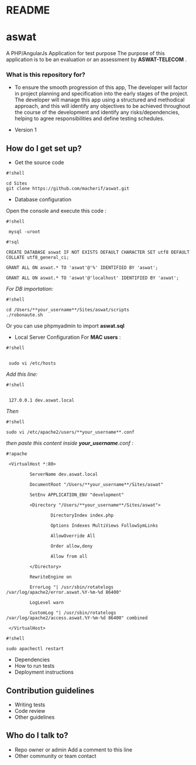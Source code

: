 
# README #
 
# aswat #
 
 A PHP/AngularJs Application for test purpose
 The	purpose of this application is to be an evaluation or an assessment by	**ASWAT-TELECOM** .

### What is this repository for? ###
 
 * To	ensure the smooth progression of this app, The developer will factor in project planning and	specification into the early stages of the	project. The developer will	manage this app	using a structured and methodical approach, and this will	identify any objectives to	be achieved throughout	the course of the development and identify any	risks/dependencies,	 helping to agree responsibilities and define testing schedules.

 * Version 1
 
## How do I get set up? ##
 
* Get the source code


```
#!shell

cd Sites
git clone https://github.com/macherif/aswat.git

```


 * Database configuration
 
 Open the console and execute this code  :
 
 

```
#!shell

 mysql -uroot
```

 
 
 
```
#!sql

CREATE DATABASE aswat IF NOT EXISTS DEFAULT CHARACTER SET utf8 DEFAULT COLLATE utf8_general_ci; 
 
GRANT ALL ON aswat.* TO 'aswat'@'%' IDENTIFIED BY 'aswat';
 
GRANT ALL ON aswat.* TO 'aswat'@'localhost' IDENTIFIED BY 'aswat';
```

*For DB importation:*
 
 
```
#!shell

cd /Users/**your_username**/Sites/aswat/scripts
./robonaute.sh
```


Or you can use phpmyadmin to import **aswat.sql** 
 
 * Local Server Configuration For **MAC users** :
 
 
 
```
#!shell


 sudo vi /etc/hosts
```


 
 *Add this line:* 
 
 
```
#!shell


 127.0.0.1 dev.aswat.local
```


 *Then*
 
 

 
 
```
#!shell

sudo vi /etc/apache2/users/**your_username**.conf
```

 
 *then paste this content inside **your_username**.conf :*
 

```
#!apache

 <VirtualHost *:80>
 
         ServerName dev.aswat.local
 
         DocumentRoot "/Users/**your_username**/Sites/aswat"
 
         SetEnv APPLICATION_ENV "development"
 
         <Directory "/Users/**your_username**/Sites/aswat">
 
                 DirectoryIndex index.php
 
                 Options Indexes MultiViews FollowSymLinks
 
                 AllowOverride All
 
                 Order allow,deny
 
                 Allow from all
 
         </Directory>
 
         RewriteEngine on
 
         ErrorLog "| /usr/sbin/rotatelogs /var/log/apache2/error.aswat.%Y-%m-%d 86400"
 
         LogLevel warn
 
         CustomLog "| /usr/sbin/rotatelogs /var/log/apache2/access.aswat.%Y-%m-%d 86400" combined
 
 </VirtualHost>
```

 


```
#!shell

sudo apachectl restart
```


 
 * Dependencies
 * How to run tests
 * Deployment instructions
 
## Contribution guidelines ##
 
 * Writing tests
 * Code review
 * Other guidelines
 
## Who do I talk to? ##
 
 * Repo owner or admin
Add a comment to this line
 * Other community or team contact
